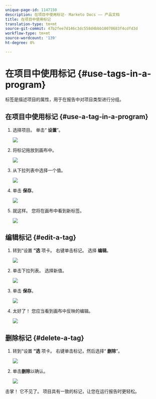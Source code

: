```yaml
---
unique-page-id: 1147150
description: 在项目中使用标记- Marketo Docs —— 产品文档
title: 在项目中使用标记
translation-type: tm+mt
source-git-commit: 47b2fee7d146c3dc558d4bbb10070683f4cdfd3d
workflow-type: tm+mt
source-wordcount: '139'
ht-degree: 0%

---
```



# 在项目中使用标记 {#use-tags-in-a-program}

标签是描述项目的属性，用于在报告中对项目类型进行分组。

## 在项目中使用标记 {#use-a-tag-in-a-program}

1. 选择项目。 单击“ **设置**”。

   ![](assets/image2014-9-23-15-3a45-3a0.png)

1. 将标记拖放到画布中。

   ![](assets/image2014-9-23-15-3a45-3a13.png)

1. 从下拉列表中选择一个值。

   ![](assets/image2014-9-23-15-3a45-3a30.png)

1. 单击 **保存**。

   ![](assets/image2014-9-23-15-3a45-3a36.png)

1. 就这样。 您将在画布中看到新标签。

   ![](assets/image2014-9-23-15-3a45-3a47.png)

## 编辑标记 {#edit-a-tag}

1. 转到“设置 **”选** 项卡。 右键单击标记。 选择 **编辑**。

   ![](assets/image2014-9-23-15-3a45-3a53.png)

1. 单击下拉列表。 选择新值。

   ![](assets/image2014-9-23-15-3a46-3a12.png)

1. 单击 **保存**。

   ![](assets/image2014-9-23-15-3a46-3a25.png)

1. 太好了！ 您应当看到画布中反映的编辑。

   ![](assets/image2014-9-23-15-3a46-3a35.png)

## 删除标记  {#delete-a-tag}

1. 转到“设置 **”选** 项卡。 右键单击标记，然后选择“ **删除**”。

   ![](assets/image2014-9-23-15-3a46-3a55.png)

1. 单击**删除**以确认。

   ![](assets/image2014-9-23-15-3a47-3a8.png)

击掌！ 它不见了。 项目具有一致的标记，让您在运行报告时更轻松。
